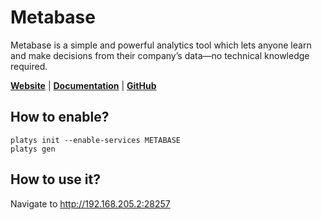 # Metabase

Metabase is a simple and powerful analytics tool which lets anyone learn and make decisions from their company’s data—no technical knowledge required. 

**[Website](https://www.metabase.com/)** | **[Documentation](https://www.metabase.com/docs/latest/)** | **[GitHub](https://github.com/metabase/metabase)**

## How to enable?

```
platys init --enable-services METABASE
platys gen
```

## How to use it?

Navigate to <http://192.168.205.2:28257>